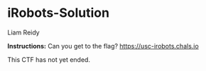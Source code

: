 # iRobots-Solution
Liam Reidy

**Instructions:** Can you get to the flag? https://usc-irobots.chals.io

This CTF has not yet ended.